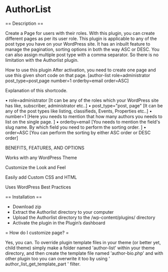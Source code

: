 # AuthorList


== Description ==

Create a Page for users with their roles. With this plugin, you can create different pages as per its user role. This plugin is applicable to any of the post type you have on your WordPress site. It has an inbuilt feature to manage the pagination, sorting options in both the way ASC or DESC. You can also assign multiple post type with a comma separator. So there is no limitation with the Authorlist plugin. 

How to use this plugin
 After activation, you need to create one page and use this given short code on that page. 
[author-list role=administrator post_type=post,page number=1 orderby=email order=ASC]

Explanation of this shortcode. 

•	role=administrator [It can be any of the roles which your WordPress site has like, subscriber, administrator etc..]
•	post_type="post, page" [It can be any of the post types like listing, classifieds, Events, Properties etc..]
•	number=1 [Here you needs to mention that how many authors you needs to list on the single page. ]
•	orderby=email [You needs to mention the field's slug name. By which field you need to perform the sorting order. ]
•	order=ASC [You can perform the sorting by either ASC order or DESC order] 

BENEFITS, FEATURES, AND OPTIONS

Works with any WordPress Theme

Customize the Look and Feel

Easily add Custom CSS and HTML

Uses WordPress Best Practices

== Installation ==

- Download zip
- Extract the Authorlist directory to your computer
- Upload the Authorlist directory to the /wp-content/plugins/ directory
- Activate the plugin in the Plugin’s dashboard

= How do I customize page? =

Yes, you can. To override plugin template files in your theme (or better yet, child theme) simply make a folder named 'author-list' within your theme directory, and then create the template file named 'author-bio.php' and with other plugin too you can overwrite it too by using ' author_list_get_template_part ' filter.

